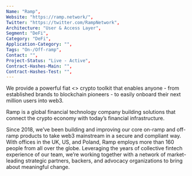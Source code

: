 ```yaml
--- 
Name: "Ramp", 
Website: "https://ramp.network/", 
Twitter: "https://twitter.com/RampNetwork", 
Architecture: "User & Access Layer",
Segment: "DeFi",
Category: "DeFi",
Application-Category: "",
Tags: "On-/Off-ramp",
Contact: "",
Project-Status: "Live - Active",
Contract-Hashes-Main: "",
Contract-Hashes-Test: "",
--- 
```

<!--lang:en--> 
We provide a powerful fiat <> crypto toolkit that enables anyone - from established brands to blockchain pioneers - to easily onboard their next million users into web3. 

Ramp is a global financial technology company building solutions that connect the crypto economy with today’s financial infrastructure. 

Since 2018, we’ve been building and improving our core on-ramp and off-ramp products to take web3 mainstream in a secure and compliant way. With offices in the UK, US, and Poland, Ramp employs more than 160 people from all over the globe. Leveraging the years of collective fintech experience of our team, we’re working together with a network of market-leading strategic partners, backers, and advocacy organizations to bring about meaningful change.
<!--lang:es--] 

<!--lang:de--] 

<!--lang:fr--] 

<!--lang:pl--] 

<!--lang:uk--] 

[!--lang:*--> 
